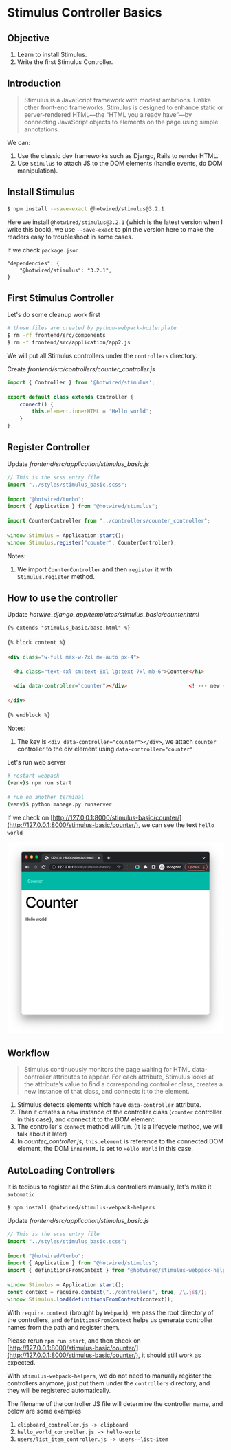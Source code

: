 # Stimulus Controller Basics

## Objective

1. Learn to install Stimulus.
1. Write the first Stimulus Controller.

## Introduction

> Stimulus is a JavaScript framework with modest ambitions. Unlike other front-end frameworks, Stimulus is designed to enhance static or server-rendered HTML—the “HTML you already have”—by connecting JavaScript objects to elements on the page using simple annotations.

We can:

1. Use the classic dev frameworks such as Django, Rails to render HTML.
1. Use `Stimulus` to attach JS to the DOM elements (handle events, do DOM manipulation).

## Install Stimulus

```bash
$ npm install --save-exact @hotwired/stimulus@3.2.1
```

Here we install `@hotwired/stimulus@3.2.1` (which is the latest version when I write this book), we use `--save-exact` to pin the version here to make the readers easy to troubleshoot in some cases.

If we check `package.json`

```
"dependencies": {
    "@hotwired/stimulus": "3.2.1",
}
```

## First Stimulus Controller

Let's do some cleanup work first

```bash
# those files are created by python-webpack-boilerplate
$ rm -rf frontend/src/components
$ rm -f frontend/src/application/app2.js
```

We will put all Stimulus controllers under the `controllers` directory.

Create *frontend/src/controllers/counter_controller.js*

```js
import { Controller } from '@hotwired/stimulus';

export default class extends Controller {
    connect() {
        this.element.innerHTML = 'Hello world';
    }
}
```

## Register Controller

Update *frontend/src/application/stimulus_basic.js*

```js
// This is the scss entry file
import "../styles/stimulus_basic.scss";

import "@hotwired/turbo";
import { Application } from "@hotwired/stimulus";

import CounterController from "../controllers/counter_controller";

window.Stimulus = Application.start();
window.Stimulus.register("counter", CounterController);
```

Notes:

1. We import `CounterController` and then `register` it with `Stimulus.register` method.

## How to use the controller

Update *hotwire_django_app/templates/stimulus_basic/counter.html*

```html
{% extends "stimulus_basic/base.html" %}

{% block content %}

<div class="w-full max-w-7xl mx-auto px-4">

  <h1 class="text-4xl sm:text-6xl lg:text-7xl mb-6">Counter</h1>

  <div data-controller="counter"></div>                    <! --- new --->

</div>

{% endblock %}
```

Notes:

1. The key is `<div data-controller="counter"></div>`, we attach `counter` controller to the div element using `data-controller="counter"`

Let's run web server

```bash
# restart webpack
(venv)$ npm run start

# run on another terminal
(venv)$ python manage.py runserver
```

If we check on [http://127.0.0.1:8000/stimulus-basic/counter/](http://127.0.0.1:8000/stimulus-basic/counter/), we can see the text `hello world`

![](../images/03/stimulus_hello_world.png)

## Workflow

> Stimulus continuously monitors the page waiting for HTML data-controller attributes to appear. For each attribute, Stimulus looks at the attribute’s value to find a corresponding controller class, creates a new instance of that class, and connects it to the element.

1. Stimulus detects elements which have `data-controller` attribute.
2. Then it creates a new instance of the controller class (`counter` controller in this case), and connect it to the DOM element.
3. The controller's `connect` method will run. (It is a lifecycle method, we will talk about it later)
4. In *counter_controller.js*, `this.element` is reference to the connected DOM element, the DOM `innerHTML` is set to `Hello World` in this case.

## AutoLoading Controllers

It is tedious to register all the Stimulus controllers manually, let's make it `automatic`

```bash
$ npm install @hotwired/stimulus-webpack-helpers
```

Update *frontend/src/application/stimulus_basic.js*

```js
// This is the scss entry file
import "../styles/stimulus_basic.scss";

import "@hotwired/turbo";
import { Application } from "@hotwired/stimulus";
import { definitionsFromContext } from "@hotwired/stimulus-webpack-helpers";

window.Stimulus = Application.start();
const context = require.context("../controllers", true, /\.js$/);
window.Stimulus.load(definitionsFromContext(context));
```

With `require.context` (brought by `Webpack`), we pass the root directory of the controllers, and `definitionsFromContext` helps us generate controller names from the path and register them.

Please rerun `npm run start`, and then check on [http://127.0.0.1:8000/stimulus-basic/counter/](http://127.0.0.1:8000/stimulus-basic/counter/), it should still work as expected.

With `stimulus-webpack-helpers`, we do not need to manually register the controllers anymore, just put them under the `controllers` directory, and they will be registered automatically.

The filename of the controller JS file will determine the controller name, and below are some examples

1. `clipboard_controller.js -> clipboard`
2. `hello_world_controller.js -> hello-world`
3. `users/list_item_controller.js -> users--list-item`

